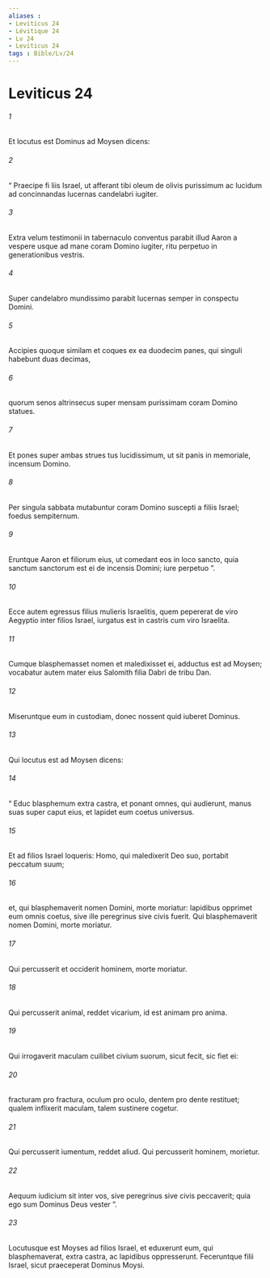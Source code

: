 ```yaml
---
aliases : 
- Leviticus 24
- Lévitique 24
- Lv 24
- Leviticus 24
tags : Bible/Lv/24
---
```


# Leviticus 24

###### 1
Et locutus est Dominus ad Moysen dicens: 
###### 2
“ Praecipe fi liis Israel, ut afferant tibi oleum de olivis purissimum ac lucidum ad concinnandas lucernas candelabri iugiter. 
###### 3
Extra velum testimonii in tabernaculo conventus parabit illud Aaron a vespere usque ad mane coram Domino iugiter, ritu perpetuo in generationibus vestris. 
###### 4
Super candelabro mundissimo parabit lucernas semper in conspectu Domini.
###### 5
Accipies quoque similam et coques ex ea duodecim panes, qui singuli habebunt duas decimas, 
###### 6
quorum senos altrinsecus super mensam purissimam coram Domino statues. 
###### 7
Et pones super ambas strues tus lucidissimum, ut sit panis in memoriale, incensum Domino. 
###### 8
Per singula sabbata mutabuntur coram Domino suscepti a filiis Israel; foedus sempiternum. 
###### 9
Eruntque Aaron et filiorum eius, ut comedant eos in loco sancto, quia sanctum sanctorum est ei de incensis Domini; iure perpetuo ”.
###### 10
Ecce autem egressus filius mulieris Israelitis, quem pepererat de viro Aegyptio inter filios Israel, iurgatus est in castris cum viro Israelita. 
###### 11
Cumque blasphemasset nomen et maledixisset ei, adductus est ad Moysen; vocabatur autem mater eius Salomith filia Dabri de tribu Dan. 
###### 12
Miseruntque eum in custodiam, donec nossent quid iuberet Dominus. 
###### 13
Qui locutus est ad Moysen dicens: 
###### 14
“ Educ blasphemum extra castra, et ponant omnes, qui audierunt, manus suas super caput eius, et lapidet eum coetus universus. 
###### 15
Et ad filios Israel loqueris: Homo, qui maledixerit Deo suo, portabit peccatum suum; 
###### 16
et, qui blasphemaverit nomen Domini, morte moriatur: lapidibus opprimet eum omnis coetus, sive ille peregrinus sive civis fuerit. Qui blasphemaverit nomen Domini, morte moriatur.
###### 17
Qui percusserit et occiderit hominem, morte moriatur.
###### 18
Qui percusserit animal, reddet vicarium, id est animam pro anima.
###### 19
Qui irrogaverit maculam cuilibet civium suorum, sicut fecit, sic fiet ei: 
###### 20
fracturam pro fractura, oculum pro oculo, dentem pro dente restituet; qualem inflixerit maculam, talem sustinere cogetur.
###### 21
Qui percusserit iumentum, reddet aliud. Qui percusserit hominem, morietur. 
###### 22
Aequum iudicium sit inter vos, sive peregrinus sive civis peccaverit; quia ego sum Dominus Deus vester ”.
###### 23
Locutusque est Moyses ad filios Israel, et eduxerunt eum, qui blasphemaverat, extra castra, ac lapidibus oppresserunt. Feceruntque filii Israel, sicut praeceperat Dominus Moysi.

